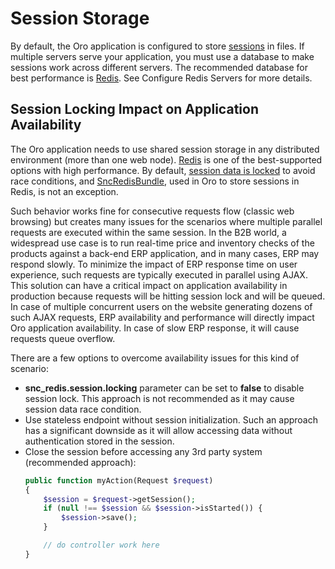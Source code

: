 <a id="backend-session-storage"></a>

# Session Storage

By default, the Oro application is configured to store <a href="https://www.php.net/manual/en/intro.session.php" target="_blank">sessions</a> in files. If multiple servers serve your application, you must use a database to make sessions work across different servers. The recommended database
for best performance is <a href="https://redis.io/" target="_blank">Redis</a>. See Configure Redis Servers
for more details.

## Session Locking Impact on Application Availability

The Oro application needs to use shared session storage in any distributed environment (more than one web node). <a href="https://redis.io/" target="_blank">Redis</a> is one of the best-supported options with high performance. By default, <a href="https://www.php.net/manual/en/features.session.security.management.php#features.session.security.management.session-locking" target="_blank">session data is locked</a> to avoid race conditions, and <a href="https://github.com/snc/SncRedisBundle" target="_blank">SncRedisBundle</a>, used in Oro to store sessions in Redis, is not an exception.

Such behavior works fine for consecutive requests flow (classic web browsing) but creates many issues for the scenarios where multiple parallel requests are executed within the same session. In the B2B world, a widespread use case is to run real-time price and inventory checks of the products against a back-end ERP application, and in many cases, ERP may respond slowly. To minimize the impact of ERP response time on user experience, such requests are typically executed in parallel using AJAX. This solution can have a critical impact on application availability in production because requests will be hitting session lock and will be queued. In case of multiple concurrent users on the website generating dozens of such AJAX requests, ERP availability and performance will directly impact Oro application availability. In case of slow ERP response, it will cause requests queue overflow.

There are a few options to overcome availability issues for this kind of scenario:

* **snc_redis.session.locking** parameter can be set to **false** to disable session lock. This approach is not recommended as it may cause session data race condition.
* Use stateless endpoint without session initialization. Such an approach has a significant downside as it will allow accessing data without authentication stored in the session.
* Close the session before accessing any 3rd party system (recommended approach):
  ```php
  public function myAction(Request $request)
  {
      $session = $request->getSession();
      if (null !== $session && $session->isStarted()) {
          $session->save();
      }

      // do controller work here
  }
  ```

<!-- Frontend -->
